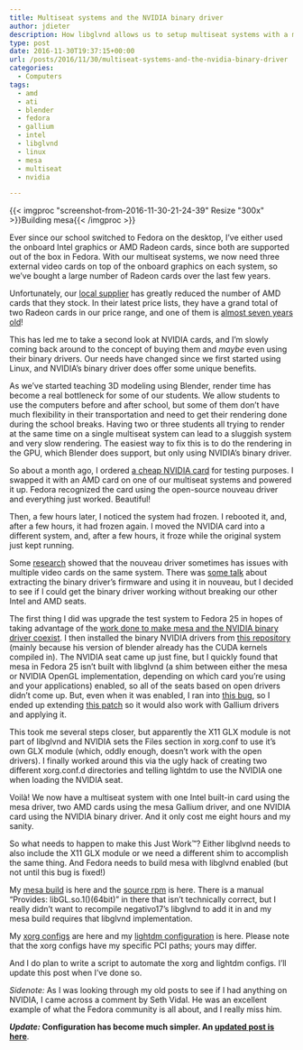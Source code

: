 ```yaml
---
title: Multiseat systems and the NVIDIA binary driver
author: jdieter
description: How libglvnd allows us to setup multiseat systems with a mixture of open and proprietary drivers
type: post
date: 2016-11-30T19:37:15+00:00
url: /posts/2016/11/30/multiseat-systems-and-the-nvidia-binary-driver
categories:
  - Computers
tags:
  - amd
  - ati
  - blender
  - fedora
  - gallium
  - intel
  - libglvnd
  - linux
  - mesa
  - multiseat
  - nvidia

---
```

{{< imgproc "screenshot-from-2016-11-30-21-24-39" Resize "300x" >}}Building mesa{{< /imgproc >}}

Ever since our school switched to Fedora on the desktop, I&#8217;ve either used the onboard Intel graphics or AMD Radeon cards, since both are supported out of the box in Fedora. With our multiseat systems, we now need three external video cards on top of the onboard graphics on each system, so we&#8217;ve bought a large number of Radeon cards over the last few years.

Unfortunately, our [local supplier][2] has greatly reduced the number of AMD cards that they stock. In their latest price lists, they have a grand total of two Radeon cards in our price range, and one of them is [almost seven years old][3]!

This has led me to take a second look at NVIDIA cards, and I&#8217;m slowly coming back around to the concept of buying them and _maybe_ even using their binary drivers. Our needs have changed since we first started using Linux, and NVIDIA&#8217;s binary driver does offer some unique benefits.

As we&#8217;ve started teaching 3D modeling using Blender, render time has become a real bottleneck for some of our students. We allow students to use the computers before and after school, but some of them don&#8217;t have much flexibility in their transportation and need to get their rendering done during the school breaks. Having two or three students all trying to render at the same time on a single multiseat system can lead to a sluggish system and very slow rendering. The easiest way to fix this is to do the rendering in the GPU, which Blender does support, but only using NVIDIA&#8217;s binary driver.

So about a month ago, I ordered [a cheap NVIDIA card][4] for testing purposes. I swapped it with an AMD card on one of our multiseat systems and powered it up. Fedora recognized the card using the open-source nouveau driver and everything just worked. Beautiful!

Then, a few hours later, I noticed the system had frozen. I rebooted it, and, after a few hours, it had frozen again. I moved the NVIDIA card into a different system, and, after a few hours, it froze while the original system just kept running.

Some [research][5] showed that the nouveau driver sometimes has issues with multiple video cards on the same system. There was [some talk][6] about extracting the binary driver&#8217;s firmware and using it in nouveau, but I decided to see if I could get the binary driver working without breaking our other Intel and AMD seats.

The first thing I did was upgrade the test system to Fedora 25 in hopes of taking advantage of the [work done to make mesa and the NVIDIA binary driver coexist][7]. I then installed the binary NVIDIA drivers from [this repository][8] (mainly because his version of blender already has the CUDA kernels compiled in). The NVIDIA seat came up just fine, but I quickly found that mesa in Fedora 25 isn&#8217;t built with libglvnd (a shim between either the mesa or NVIDIA OpenGL implementation, depending on which card you&#8217;re using and your applications) enabled, so all of the seats based on open drivers didn&#8217;t come up. But, even when it was enabled, I ran into [this bug][9], so I ended up extending [this patch][10] so it would also work with Gallium drivers and applying it.

This took me several steps closer, but apparently the X11 GLX module is not part of libglvnd and NVIDIA sets the Files section in xorg.conf to use it&#8217;s own GLX module (which, oddly enough, doesn&#8217;t work with the open drivers). I finally worked around this via the ugly hack of creating two different xorg.conf.d directories and telling lightdm to use the NVIDIA one when loading the NVIDIA seat.

Voilà! We now have a multiseat system with one Intel built-in card using the mesa driver, two AMD cards using the mesa Gallium driver, and one NVIDIA card using the NVIDIA binary driver. And it only cost me eight hours and my sanity.

So what needs to happen to make this Just Work™? Either libglvnd needs to also include the X11 GLX module or we need a different shim to accomplish the same thing. And Fedora needs to build mesa with libglvnd enabled (but not until this bug is fixed!)

My [mesa build][11] is here and the [source rpm][12] is here. There is a manual &#8220;Provides: libGL.so.1()(64bit)&#8221; in there that isn&#8217;t technically correct, but I really didn&#8217;t want to recompile negativo17&#8217;s libglvnd to add it in and my mesa build requires that libglvnd implementation.

My [xorg configs][13] are here and my [lightdm configuration][14] is here. Please note that the xorg configs have my specific PCI paths; yours may differ.

And I do plan to write a script to automate the xorg and lightdm configs. I&#8217;ll update this post when I&#8217;ve done so.

_Sidenote:_ As I was looking through my old posts to see if I had anything on NVIDIA, I came across a comment by Seth Vidal. He was an excellent example of what the Fedora community is all about, and I really miss him.

**_Update:_ Configuration has become much simpler. An [updated post is here][15]**.

 [2]: http://pcandparts.com/price.htm
 [3]: https://en.wikipedia.org/wiki/Radeon_HD_5000_Series#Radeon_HD_5400
 [4]: https://www.zotac.com/us/product/graphics_card/gt-730-2gb-zone-edition
 [5]: https://itfknworks.wordpress.com/2015/06/21/ubuntu-dual-seat-setup/
 [6]: https://bugs.freedesktop.org/show_bug.cgi?id=72180#c5
 [7]: https://blogs.gnome.org/uraeus/2016/11/01/discrete-graphics-and-fedora-workstation-25/
 [8]: http://negativo17.org/repos/multimedia/fedora-25/
 [9]: https://bugs.freedesktop.org/show_bug.cgi?id=98428
 [10]: https://bugs.freedesktop.org/attachment.cgi?id=127532
 [11]: http://lesloueizeh.com/jdieter/mesa-x86_64/
 [12]: http://lesloueizeh.com/jdieter/mesa-12.0.4-3.fc25.src.rpm
 [13]: http://lesloueizeh.com/jdieter/xorg-configs/
 [14]: http://lesloueizeh.com/jdieter/lightdm.conf
 [15]: /posts/2016/12/31/multiseat-systems-and-the-nvidia-binary-driver-update/
